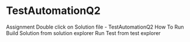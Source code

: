# TestAutomationQ2
Assignment
Double click on Solution file - TestAutomationQ2
How To Run
Build Solution from solution explorer
Run Test from test explorer
